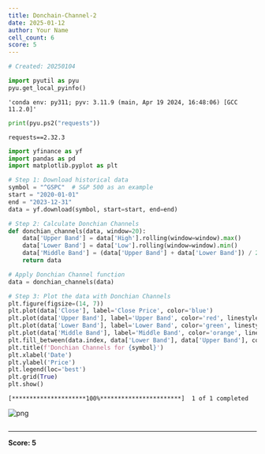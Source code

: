 ```yaml
---
title: Donchain-Channel-2
date: 2025-01-12
author: Your Name
cell_count: 6
score: 5
---
```


```python
# Created: 20250104
```


```python
import pyutil as pyu
pyu.get_local_pyinfo()
```




    'conda env: py311; pyv: 3.11.9 (main, Apr 19 2024, 16:48:06) [GCC 11.2.0]'




```python
print(pyu.ps2("requests"))
```

    requests==2.32.3
    



```python
import yfinance as yf
import pandas as pd
import matplotlib.pyplot as plt
```


```python
# Step 1: Download historical data
symbol = "^GSPC"  # S&P 500 as an example
start = "2020-01-01"
end = "2023-12-31"
data = yf.download(symbol, start=start, end=end)

# Step 2: Calculate Donchian Channels
def donchian_channels(data, window=20):
    data['Upper Band'] = data['High'].rolling(window=window).max()
    data['Lower Band'] = data['Low'].rolling(window=window).min()
    data['Middle Band'] = (data['Upper Band'] + data['Lower Band']) / 2
    return data

# Apply Donchian Channel function
data = donchian_channels(data)

# Step 3: Plot the data with Donchian Channels
plt.figure(figsize=(14, 7))
plt.plot(data['Close'], label='Close Price', color='blue')
plt.plot(data['Upper Band'], label='Upper Band', color='red', linestyle='--')
plt.plot(data['Lower Band'], label='Lower Band', color='green', linestyle='--')
plt.plot(data['Middle Band'], label='Middle Band', color='orange', linestyle='-.')
plt.fill_between(data.index, data['Lower Band'], data['Upper Band'], color='gray', alpha=0.2)
plt.title(f'Donchian Channels for {symbol}')
plt.xlabel('Date')
plt.ylabel('Price')
plt.legend(loc='best')
plt.grid(True)
plt.show()
```

    [*********************100%***********************]  1 of 1 completed



    
![png](/pynotes/images/donchain-channel-2_4_1.png)
    



```python

```


---
**Score: 5**